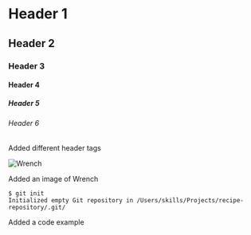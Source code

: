# Header 1
## Header 2
### Header 3
#### Header 4
##### Header 5
###### Header 6

Added different header tags


![Wrench](https://w0.peakpx.com/wallpaper/964/635/HD-wallpaper-wrench-character-game-hacker-watch-dogs-2.jpg)

Added an image of Wrench

```
$ git init
Initialized empty Git repository in /Users/skills/Projects/recipe-repository/.git/
```

Added a code example
